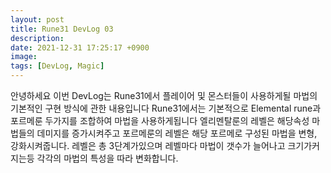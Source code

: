 ```yaml
---
layout: post
title: Rune31 DevLog 03
description:
date: 2021-12-31 17:25:17 +0900
image:
tags: [DevLog, Magic]
---
```

안녕하세요 이번 DevLog는 Rune31에서 플레이어 및 몬스터들이 사용하게될 마법의 기본적인 구현 방식에 관한 내용입니다
Rune31에서는 기본적으로 Elemental rune과 포르메룬 두가지를 조합하여 마법을 사용하게됩니다
엘리멘탈룬의 레벨은 해당속성 마법들의 데미지를 증가시켜주고 포르메룬의 레벨은 해당 포르메로 구성된 마법을 변형, 강화시켜줍니다.
레벨은 총 3단계가있으며 레벨마다 마법이 갯수가 늘어나고 크기가커지는등 각각의 마법의 특성을 따라 변화합니다.